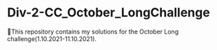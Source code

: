 # Div-2-CC_October_LongChallenge
📌This repository contains my solutions for the October Long challenge(1.10.2021-11.10.2021).
